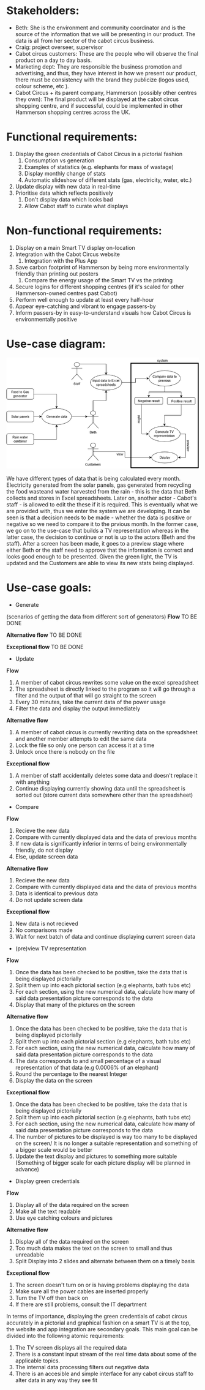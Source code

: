 Stakeholders:
=================================================================================
*   Beth: She is the environment and community coordinator and is the source of the information that we will be presenting in our product. The data is all from her sector of the cabot circus business.
*   Craig: project overseer, supervisor
*   Cabot circus customers: These are the people who will observe the final product on a day to day basis.
*   Marketing dept: They are responsible the business promotion and advertising, and thus, they have interest in how we present our product, there must be consistency with the brand they publicize (logos used, colour scheme, etc ).
*   Cabot Circus + its parent company, Hammerson (possibly other centres they own): The final product will be displayed at the cabot circus shopping centre, and if successful, could be implemented in other Hammerson shopping centres across the UK.

Functional requirements:
=================================================================================
1.  Display the green credentials of Cabot Circus in a pictorial fashion
    1.  Consumption vs generation
    1.  Examples of statistics (e.g. elephants for mass of wastage)
    1.  Display monthly change of stats
    1.  Automatic slideshow of different stats (gas, electricity, water, etc.)
1.  Update display with new data in real-time
1.  Prioritise data which reflects positively
    1.  Don't display data which looks bad
    1.  Allow Cabot staff to curate what displays

Non-functional requirements:
=================================================================================
1.  Display on a main Smart TV display on-location
1.  Integration with the Cabot Circus website
    1. Integration with the Plus App
1.  Save carbon footprint of Hammerson by being more environmentally friendly than printing out posters
    1.  Compare the energy usage of the Smart TV vs the printing
1.  Secure logins for different shopping centres (if it's scaled for other Hammerson-owned centres past Cabot)
1.  Perform well enough to update at least every half-hour
1.  Appear eye-catching and vibrant to engage passers-by
1.  Inform passers-by in easy-to-understand visuals how Cabot Circus is environmentally positive

Use-case diagram:
=================================================================================
![alt text](https://github.com/kamenPB/Green-Credentials/blob/master/Portfolio%20A/PNG/use-case_diagram.png)

We have different types of data that is being calculated every month. Electricity generated from the solar panels, gas generated from recycling the food wasteand water harvested from the rain - this is the data that Beth collects and stores in Excel spreadsheets. Later on, another actor - Cabot's staff - is allowed to edit the these if it is required. This is eventually what we are provided with, thus we enter the system we are developing. It can be seen is that a decision needs to be made - whether the data is positive or negative so we need to compare it to the prvious month. In the former case, we go on to the use-case that builds a TV representation whereas in the latter case, the decision to continue or not is up to the actors (Beth and the staff). After a screen has been made, it goes to a preview stage where either Beth or the staff need to approve that the information is correct and looks good enough to be presented. Given the green light, the TV is updated and the Customers are able to view its new stats being displayed. 

**Use-case goals:**
=================================================================================
* Generate 

(scenarios of getting the data from different sort of generators)
**Flow**
TO BE DONE

**Alternative flow**
TO BE DONE

**Exceptional flow**
TO BE DONE

* Update

**Flow**

1. A member of cabot circus rewrites some value on the excel spreadsheet
1. The spreadsheet is directly linked to the program so it will go through a filter and the output of that will go straight to the screen
1. Every 30 minutes, take the current data of the power usage 
1. Filter the data and display the output immediately

**Alternative flow**

1. A member of cabot circus is currently rewriting data on the spreadsheet and another member attempts to edit the same data
1. Lock the file so only one person can access it at a time
1. Unlock once there is nobody on the file

**Exceptional flow**

1. A member of staff accidentally deletes some data and doesn't replace it with anything
1. Continue displaying currently showing data until the spreadsheet is sorted out (store current data somewhere other than the spreadsheet)

* Compare

**Flow**

1. Recieve the new data
1. Compare with currently displayed data and the data of previous months
1. If new data is significantly inferior in terms of being environmentally friendly, do not display
1. Else, update screen data

**Alternative flow**

1. Recieve the new data
1. Compare with currently displayed data and the data of previous months
1. Data is identical to previous data
1. Do not update screen data

**Exceptional flow**

1. New data is not recieved
1. No comparisons made
1. Wait for next batch of data and continue displaying current screen data

* (pre)view TV representation 

**Flow**

1. Once the data has been checked to be positive, take the data that is being displayed pictorially
1. Split them up into each pictorial section (e.g elephants, bath tubs etc)
1. For each section, using the new numerical data, calculate how many of said data presentation picture corresponds to the data
1. Display that many of the pictures on the screen

**Alternative flow**

1. Once the data has been checked to be positive, take the data that is being displayed pictorially
1. Split them up into each pictorial section (e.g elephants, bath tubs etc)
1. For each section, using the new numerical data, calculate how many of said data presentation picture corresponds to the data
1. The data corresponds to and small percentage of a visual representation of that data (e.g 0.0006% of an elephant)
1. Round the percentage to the nearest Integer
1. Display the data on the screen

**Exceptional flow**

1. Once the data has been checked to be positive, take the data that is being displayed pictorially
1. Split them up into each pictorial section (e.g elephants, bath tubs etc)
1. For each section, using the new numerical data, calculate how many of said data presentation picture corresponds to the data
1. The number of pictures to be displayed is way too many to be displayed on the screen/ It is no longer a suitable representation and something of a bigger scale would be better
1. Update the text display and pictures to something more suitable (Something of bigger scale for each picture display will be planned in advance)

* Display green credentials

**Flow**

1. Display all of the data required on the screen
1. Make all the text readable
1. Use eye catching colours and pictures

**Alternative flow**

1. Display all of the data required on the screen
1. Too much data makes the text on the screen to small and thus unreadable
1. Split Display into 2 slides and alternate between them on a timely basis

**Exceptional flow**

1. The screen doesn't turn on or is having problems displaying the data
1. Make sure all the power cables are inserted properly
1. Turn the TV off then back on
1. If there are still problems, consult the IT department

In terms of importance, displaying the green credentials of cabot circus accurately in a pictorial and graphical fashion on a smart TV is at the top, the website and app integration are secondary goals. This main goal can be divided into the following atomic requirements:
1. The TV screen displays all the required data
1. There is a constant input stream of the real time data about some of the applicable topics.
1. The internal data processing filters out negative data
1. There is an accesible and simple interface for any cabot circus staff to alter data in any way they see fit
